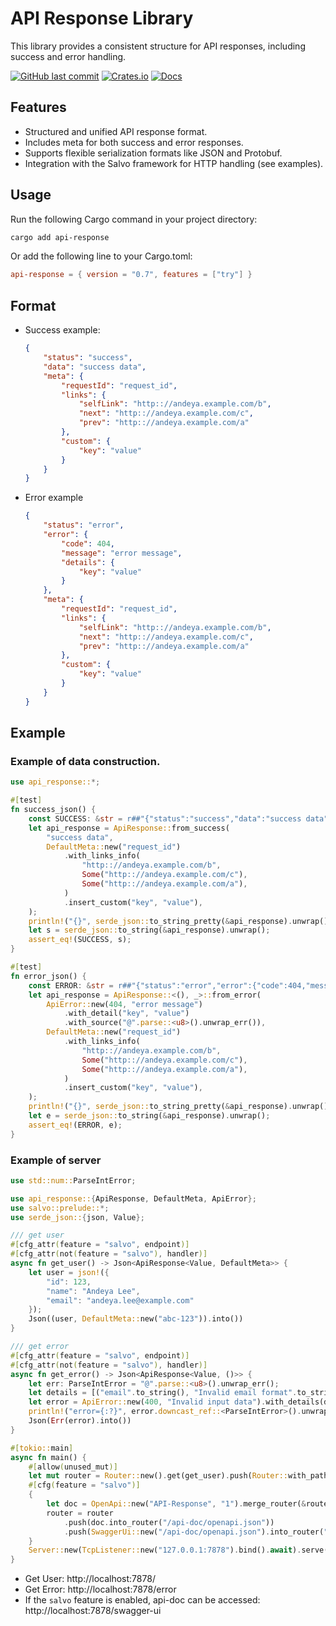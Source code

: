# API Response Library

This library provides a consistent structure for API responses, including success and error handling.

[![GitHub last commit](https://img.shields.io/github/last-commit/andeya/api-response)](https://github.com/andeya/api-response/commits/main)
[![Crates.io](https://img.shields.io/crates/v/api-response.svg)](https://crates.io/crates/api-response)
[![Docs](https://docs.rs/api-response/badge.svg)](https://docs.rs/api-response)

## Features

-   Structured and unified API response format.
-   Includes meta for both success and error responses.
-   Supports flexible serialization formats like JSON and Protobuf.
-   Integration with the Salvo framework for HTTP handling (see examples).

## Usage

Run the following Cargo command in your project directory:

```sh
cargo add api-response
```

Or add the following line to your Cargo.toml:

```toml
api-response = { version = "0.7", features = ["try"] }
```

## Format

-   Success example:

    ```json
    {
        "status": "success",
        "data": "success data",
        "meta": {
            "requestId": "request_id",
            "links": {
                "selfLink": "http:://andeya.example.com/b",
                "next": "http:://andeya.example.com/c",
                "prev": "http:://andeya.example.com/a"
            },
            "custom": {
                "key": "value"
            }
        }
    }
    ```

-   Error example

    ```json
    {
        "status": "error",
        "error": {
            "code": 404,
            "message": "error message",
            "details": {
                "key": "value"
            }
        },
        "meta": {
            "requestId": "request_id",
            "links": {
                "selfLink": "http:://andeya.example.com/b",
                "next": "http:://andeya.example.com/c",
                "prev": "http:://andeya.example.com/a"
            },
            "custom": {
                "key": "value"
            }
        }
    }
    ```

## Example

### Example of data construction.

```rust
use api_response::*;

#[test]
fn success_json() {
    const SUCCESS: &str = r##"{"status":"success","data":"success data","meta":{"requestId":"request_id","links":{"selfLink":"http:://andeya.example.com/b","next":"http:://andeya.example.com/c","prev":"http:://andeya.example.com/a"},"custom":{"key":"value"}}}"##;
    let api_response = ApiResponse::from_success(
        "success data",
        DefaultMeta::new("request_id")
            .with_links_info(
                "http:://andeya.example.com/b",
                Some("http:://andeya.example.com/c"),
                Some("http:://andeya.example.com/a"),
            )
            .insert_custom("key", "value"),
    );
    println!("{}", serde_json::to_string_pretty(&api_response).unwrap());
    let s = serde_json::to_string(&api_response).unwrap();
    assert_eq!(SUCCESS, s);
}

#[test]
fn error_json() {
    const ERROR: &str = r##"{"status":"error","error":{"code":404,"message":"error message","details":{"key":"value"}},"meta":{"requestId":"request_id","links":{"selfLink":"http:://andeya.example.com/b","next":"http:://andeya.example.com/c","prev":"http:://andeya.example.com/a"},"custom":{"key":"value"}}}"##;
    let api_response = ApiResponse::<(), _>::from_error(
        ApiError::new(404, "error message")
            .with_detail("key", "value")
            .with_source("@".parse::<u8>().unwrap_err()),
        DefaultMeta::new("request_id")
            .with_links_info(
                "http:://andeya.example.com/b",
                Some("http:://andeya.example.com/c"),
                Some("http:://andeya.example.com/a"),
            )
            .insert_custom("key", "value"),
    );
    println!("{}", serde_json::to_string_pretty(&api_response).unwrap());
    let e = serde_json::to_string(&api_response).unwrap();
    assert_eq!(ERROR, e);
}
```

### Example of server

```rust
use std::num::ParseIntError;

use api_response::{ApiResponse, DefaultMeta, ApiError};
use salvo::prelude::*;
use serde_json::{json, Value};

/// get user
#[cfg_attr(feature = "salvo", endpoint)]
#[cfg_attr(not(feature = "salvo"), handler)]
async fn get_user() -> Json<ApiResponse<Value, DefaultMeta>> {
    let user = json!({
        "id": 123,
        "name": "Andeya Lee",
        "email": "andeya.lee@example.com"
    });
    Json((user, DefaultMeta::new("abc-123")).into())
}

/// get error
#[cfg_attr(feature = "salvo", endpoint)]
#[cfg_attr(not(feature = "salvo"), handler)]
async fn get_error() -> Json<ApiResponse<Value, ()>> {
    let err: ParseIntError = "@".parse::<u8>().unwrap_err();
    let details = [("email".to_string(), "Invalid email format".to_string())].iter().cloned().collect();
    let error = ApiError::new(400, "Invalid input data").with_details(details).with_source(err);
    println!("error={:?}", error.downcast_ref::<ParseIntError>().unwrap());
    Json(Err(error).into())
}

#[tokio::main]
async fn main() {
    #[allow(unused_mut)]
    let mut router = Router::new().get(get_user).push(Router::with_path("error").get(get_error));
    #[cfg(feature = "salvo")]
    {
        let doc = OpenApi::new("API-Response", "1").merge_router(&router);
        router = router
            .push(doc.into_router("/api-doc/openapi.json"))
            .push(SwaggerUi::new("/api-doc/openapi.json").into_router("swagger-ui"));
    }
    Server::new(TcpListener::new("127.0.0.1:7878").bind().await).serve(router).await;
}
```

-   Get User: http://localhost:7878/
-   Get Error: http://localhost:7878/error
-   If the `salvo` feature is enabled, api-doc can be accessed: http://localhost:7878/swagger-ui
